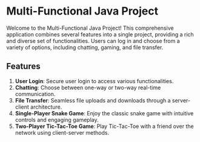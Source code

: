 # Multi-Functional Java Project

Welcome to the Multi-Functional Java Project! This comprehensive application combines several features into a single project, providing a rich and diverse set of functionalities. Users can log in and choose from a variety of options, including chatting, gaming, and file transfer.

## Features

1. **User Login**: Secure user login to access various functionalities.
2. **Chatting**: Choose between one-way or two-way real-time communication.
3. **File Transfer**: Seamless file uploads and downloads through a server-client architecture.
4. **Single-Player Snake Game**: Enjoy the classic snake game with intuitive controls and engaging gameplay.
5. **Two-Player Tic-Tac-Toe Game**: Play Tic-Tac-Toe with a friend over the network using client-server methods.
